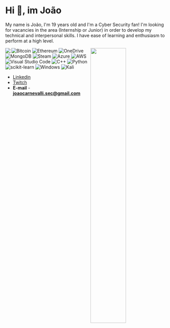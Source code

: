 # Hi 🖖, im João
My name is João, I'm 19 years old and I'm a Cyber Security fan! I'm looking for vacancies in the area (Internship or Junior) in order to develop my technical and interpersonal skills. I have ease of learning and enthusiasm to perform at a high level.

<img align="left" src="https://github-readme-stats.vercel.app/api?username=joaocarnevalli&show_icons=true&theme=blue-green" />

<img align="right" width="47%" src="https://github-readme-stats.vercel.app/api/top-langs/?username=joaocarnevalli&layout=compact)](https://github.com/anuraghazra/github-readme-stats" />

![Bitcoin](https://img.shields.io/badge/Bitcoin-000?style=for-the-badge&logo=bitcoin&logoColor=white)
![Ethereum](https://img.shields.io/badge/Ethereum-3C3C3D?style=for-the-badge&logo=Ethereum&logoColor=white)
![OneDrive](https://img.shields.io/badge/OneDrive-white?style=for-the-badge&logo=Microsoft%20OneDrive&logoColor=0078D4)
![MongoDB](https://img.shields.io/badge/MongoDB-%234ea94b.svg?style=for-the-badge&logo=mongodb&logoColor=white)
![Steam](https://img.shields.io/badge/steam-%23000000.svg?style=for-the-badge&logo=steam&logoColor=white)
![Azure](https://img.shields.io/badge/azure-%230072C6.svg?style=for-the-badge&logo=microsoftazure&logoColor=white)
![AWS](https://img.shields.io/badge/AWS-%23FF9900.svg?style=for-the-badge&logo=amazon-aws&logoColor=white)
![Visual Studio Code](https://img.shields.io/badge/Visual%20Studio%20Code-0078d7.svg?style=for-the-badge&logo=visual-studio-code&logoColor=white)
![C++](https://img.shields.io/badge/c++-%2300599C.svg?style=for-the-badge&logo=c%2B%2B&logoColor=white)
![Python](https://img.shields.io/badge/python-3670A0?style=for-the-badge&logo=python&logoColor=ffdd54)
![scikit-learn](https://img.shields.io/badge/scikit--learn-%23F7931E.svg?style=for-the-badge&logo=scikit-learn&logoColor=white)
![Windows](https://img.shields.io/badge/Windows-0078D6?style=for-the-badge&logo=windows&logoColor=white)
![Kali](https://img.shields.io/badge/Kali-268BEE?style=for-the-badge&logo=kalilinux&logoColor=white)

- [Linkedin](https://www.linkedin.com/in/joaopedrozobollicarnevalli/)
- [Twitch](https://www.twitch.tv/1joaolight)
- **E-mail** -  **joaocarnevalli.sec@gmail.com**
